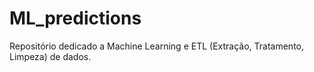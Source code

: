 # ML_predictions
Repositório dedicado a Machine Learning e ETL (Extração, Tratamento, Limpeza) de dados.
